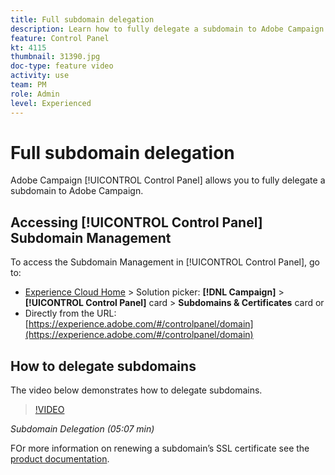 ```yaml
---
title: Full subdomain delegation
description: Learn how to fully delegate a subdomain to Adobe Campaign.
feature: Control Panel
kt: 4115
thumbnail: 31390.jpg
doc-type: feature video
activity: use
team: PM
role: Admin
level: Experienced
---
```


# Full subdomain delegation

Adobe Campaign [!UICONTROL Control Panel] allows you to fully delegate a subdomain to Adobe Campaign.

## Accessing [!UICONTROL Control Panel] Subdomain Management

To access the Subdomain Management in [!UICONTROL Control Panel], go to:

* [Experience Cloud Home](https://experience.adobe.com/#/home) > Solution picker: **[!DNL Campaign]** > **[!UICONTROL Control Panel]** card > **Subdomains & Certificates** card
  or
* Directly from the URL: [https://experience.adobe.com/#/controlpanel/domain](https://experience.adobe.com/#/controlpanel/domain)

## How to delegate subdomains

The video below demonstrates how to delegate subdomains.

>[!VIDEO](https://video.tv.adobe.com/v/31390?quality=12)

*Subdomain Delegation (05:07 min)*

FOr more information on renewing a subdomain’s SSL certificate see the [product documentation](https://experienceleague.adobe.com/docs/control-panel/using/subdomains-and-certificates/renewing-subdomain-certificate.html).
